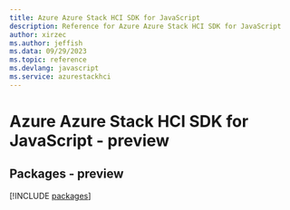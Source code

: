 ```yaml
---
title: Azure Azure Stack HCI SDK for JavaScript
description: Reference for Azure Azure Stack HCI SDK for JavaScript
author: xirzec
ms.author: jeffish
ms.data: 09/29/2023
ms.topic: reference
ms.devlang: javascript
ms.service: azurestackhci
---
```

# Azure Azure Stack HCI SDK for JavaScript - preview
## Packages - preview
[!INCLUDE [packages](azure-stack-hci-index.md)]